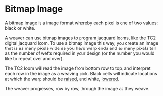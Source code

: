 # Bitmap Image

A bitmap image is a image format whereby each pixel is one of two values: black or white. 

A weaver can use bitmap images to program jacquard looms, like the TC2 digital jacquard loom. To use a bitmap image this way, you create an image that is as many pixels wide as you have warp ends and as many pixels tall as the number of wefts required in your design (or the number you would like to repeat over and over). 

The TC2 loom will read the image from bottom row to top, and interpret each row in the image as a weaving pick. Black cells will indicate locations at which the warp should be [raised](warp-raised), and white, [lowered](warp-lowered). 

The weaver progresses, row by row, through the image as they weave. 

